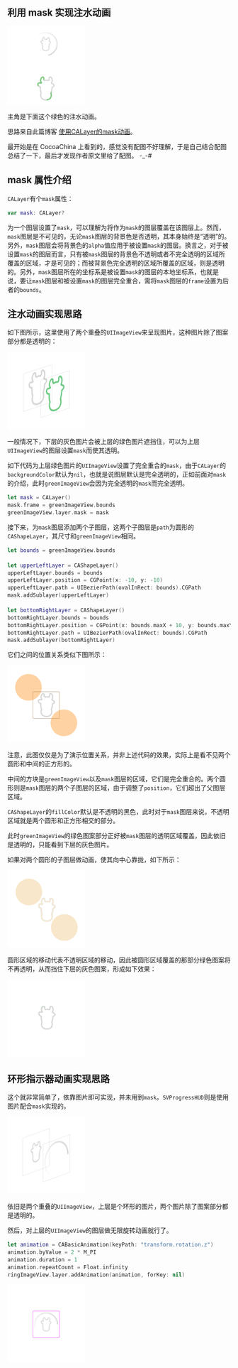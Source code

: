 ## 利用 mask 实现注水动画

![](./Screenshot/commtonFinal.gif)

主角是下面这个绿色的注水动画。

思路来自此篇博客 [使用CALayer的mask动画](http://wuwen1030.github.io/blog/2014/11/17/shi-yong-calayerde-maskdong-hua/)。

最开始是在 CocoaChina 上看到的，感觉没有配图不好理解，于是自己结合配图总结了一下，最后才发现作者原文里给了配图。 -_-#

## mask 属性介绍

`CALayer`有个`mask`属性：

```swift
var mask: CALayer?
```

为一个图层设置了`mask`，可以理解为将作为`mask`的图层覆盖在该图层上。然而，`mask`图层是不可见的，无论`mask`图层的背景色是否透明，其本身始终是“透明”的。另外，`mask`图层会将背景色的`alpha`值应用于被设置`mask`的图层。换言之，对于被设置`mask`的图层而言，只有被`mask`图层的背景色不透明或者不完全透明的区域所覆盖的区域，才是可见的；而被背景色完全透明的区域所覆盖的区域，则是透明的。另外，`mask`图层所在的坐标系是被设置`mask`的图层的本地坐标系，也就是说，要让`mask`图层和被设置`mask`的图层完全重合，需将`mask`图层的`frame`设置为后者的`bounds`。

## 注水动画实现思路

如下图所示，这里使用了两个重叠的`UIImageView`来呈现图片，这种图片除了图案部分都是透明的：

![](./Screenshot/hierarchy1.png)

一般情况下，下层的灰色图片会被上层的绿色图片遮挡住，可以为上层`UIImageView`的图层设置`mask`而使其透明。

如下代码为上层绿色图片的`UIImageView`设置了完全重合的`mask`，由于`CALayer`的`backgroundColor`默认为`nil`，也就是说图层默认是完全透明的，正如前面对`mask`的介绍，此时`greenImageView`会因为完全透明的`mask`而完全透明。

```swift
let mask = CALayer()
mask.frame = greenImageView.bounds
greenImageView.layer.mask = mask
```

接下来，为`mask`图层添加两个子图层，这两个子图层是`path`为圆形的`CAShapeLayer`，其尺寸和`greenImageView`相同。

```swift
let bounds = greenImageView.bounds

let upperLeftLayer = CAShapeLayer()
upperLeftLayer.bounds = bounds
upperLeftLayer.position = CGPoint(x: -10, y: -10)
upperLeftLayer.path = UIBezierPath(ovalInRect: bounds).CGPath
mask.addSublayer(upperLeftLayer)

let bottomRightLayer = CAShapeLayer()
bottomRightLayer.bounds = bounds
bottomRightLayer.position = CGPoint(x: bounds.maxX + 10, y: bounds.maxY + 10)
bottomRightLayer.path = UIBezierPath(ovalInRect: bounds).CGPath
mask.addSublayer(bottomRightLayer)
```

它们之间的位置关系类似下图所示：

![](./Screenshot/mask.png)

注意，此图仅仅是为了演示位置关系，并非上述代码的效果，实际上是看不见两个圆形和中间的正方形的。

中间的方块是`greenImageView`以及`mask`图层的区域，它们是完全重合的。两个圆形则是`mask`图层的两个子图层的区域，由于调整了`position`，它们超出了父图层区域。

`CAShapeLayer`的`fillColor`默认是不透明的黑色，此时对于`mask`图层来说，不透明区域就是两个圆形和正方形相交的部分。

此时`greenImageView`的绿色图案部分正好被`mask`图层的透明区域覆盖，因此依旧是透明的，只能看到下层的灰色图片。

如果对两个圆形的子图层做动画，使其向中心靠拢，如下所示：

![](./Screenshot/maskAnimation.gif)

圆形区域的移动代表不透明区域的移动，因此被圆形区域覆盖的那部分绿色图案将不再透明，从而挡住下层的灰色图案，形成如下效果：

![](./Screenshot/maskFinal.gif)

## 环形指示器动画实现思路

这个就非常简单了，依靠图片即可实现，并未用到`mask`。`SVProgressHUD`则是使用图片配合`mask`实现的。

![](./Screenshot/hierarchy2.png)

依旧是两个重叠的`UIImageView`，上层是个环形的图片，两个图片除了图案部分都是透明的。

然后，对上层的`UIImageView`的图层做无限旋转动画就行了。

```swift
let animation = CABasicAnimation(keyPath: "transform.rotation.z")
animation.byValue = 2 * M_PI
animation.duration = 1
animation.repeatCount = Float.infinity
ringImageView.layer.addAnimation(animation, forKey: nil)
```

![](./Screenshot/ringIndicator.gif)

